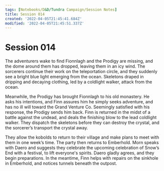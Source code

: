 ```yaml
---
tags: [Notebooks/D&D/Tundra Campaign/Session Notes]
title: Session 014
created: '2022-04-05T21:45:41.684Z'
modified: '2022-04-05T21:45:51.337Z'
---
```


# Session 014

The adventurers wake to find Fionnlagh and the Prodigy are missing, and the dome around them has dropped, leaving them in an icy wind. The sorcerers continue their work on the teleportation circle, and they suddenly see a bright blue light emerging from the ocean. Skeletons draped in dripping and decaying clothing, led by a coldlight walker, attack from the ocean. 

Meanwhile, the Prodigy has brought Fionnlagh to his old monastery. He asks his intentions, and Finn assures him he simply seeks adventure, and has no ill will toward the Grand Venture Co. Seemingly satisfied with his response, the Prodigy sends him back. Finn is returned in the midst of a battle against the undead, and deals the finishing blow to the lead coldlight walker. They dispatch the skeletons before they can destroy the crystal, and the sorcerer’s transport the crystal away. 

They allow the kobolds to return to their village and make plans to meet with them in one week’s time. The party then returns to Emberhold. Morn speaks with Daero and suggests they celebrate the upcoming celebration of Snow’s End with a festival, to lift everyone's spirits. Daero gladly agrees, and they begin preparations. In the meantime, Finn helps with repairs on the sinkhole in Emberhold, and notices tunnels beneath the outpost.
